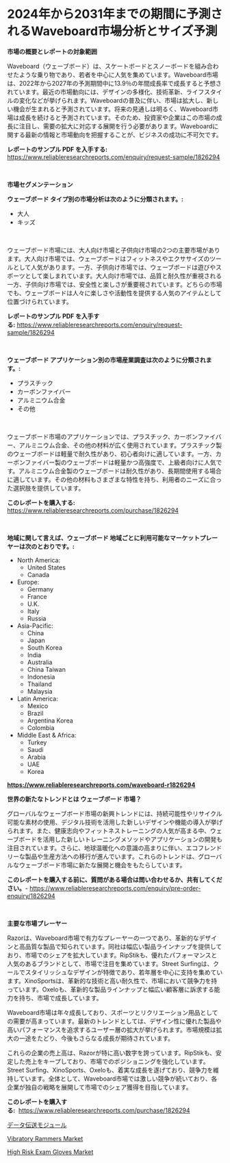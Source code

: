<p><h1>2024年から2031年までの期間に予測されるWaveboard市場分析とサイズ予測</h1></p><p><strong>市場の概要とレポートの対象範囲</strong></p>
<p><p>Waveboard（ウェーブボード）は、スケートボードとスノーボードを組み合わせたような乗り物であり、若者を中心に人気を集めています。Waveboard市場は、2022年から2027年の予測期間中に13.9％の年間成長率で成長すると予想されています。最近の市場動向には、デザインの多様化、技術革新、ライフスタイルの変化などが挙げられます。Waveboardの普及に伴い、市場は拡大し、新しい機会が生まれると予測されています。将来の見通しは明るく、Waveboard市場は成長を続けると予測されています。そのため、投資家や企業はこの市場の成長に注目し、需要の拡大に対応する展開を行う必要があります。Waveboardに関する最新の情報と市場動向を把握することが、ビジネスの成功に不可欠です。</p></p>
<p><strong>レポートのサンプル PDF を入手する:</strong> <a href="https://www.reliableresearchreports.com/enquiry/request-sample/1826294">https://www.reliableresearchreports.com/enquiry/request-sample/1826294</a></p>
<p>&nbsp;</p>
<p><strong>市場セグメンテーション</strong></p>
<p><strong>ウェーブボード タイプ別の市場分析は次のように分類されます。:</strong></p>
<p><ul><li>大人</li><li>キッズ</li></ul></p>
<p>&nbsp;</p>
<p><p>ウェーブボード市場には、大人向け市場と子供向け市場の2つの主要市場があります。大人向け市場では、ウェーブボードはフィットネスやエクササイズのツールとして人気があります。一方、子供向け市場では、ウェーブボードは遊びやスポーツとして楽しまれています。大人向け市場では、品質と耐久性が重視される一方、子供向け市場では、安全性と楽しさが重要視されています。どちらの市場でも、ウェーブボードは人々に楽しさや活動性を提供する人気のアイテムとして位置づけられています。</p></p>
<p><strong>レポートのサンプル PDF を入手する:</strong>&nbsp;<a href="https://www.reliableresearchreports.com/enquiry/request-sample/1826294">https://www.reliableresearchreports.com/enquiry/request-sample/1826294</a></p>
<p>&nbsp;</p>
<p><strong> ウェーブボード アプリケーション別の市場産業調査は次のように分類されます。:</strong></p>
<p><ul><li>プラスチック</li><li>カーボンファイバー</li><li>アルミニウム合金</li><li>その他</li></ul></p>
<p>&nbsp;</p>
<p><p>ウェーブボード市場のアプリケーションでは、プラスチック、カーボンファイバー、アルミニウム合金、その他の材料が広く使用されています。プラスチック製のウェーブボードは軽量で耐久性があり、初心者向けに適しています。一方、カーボンファイバー製のウェーブボードは軽量かつ高強度で、上級者向けに人気です。アルミニウム合金製のウェーブボードは耐久性があり、長期間使用する場合に適しています。その他の材料もさまざまな特性を持ち、利用者のニーズに合った選択肢を提供しています。</p></p>
<p><strong>このレポートを購入する:</strong>&nbsp; <a href="https://www.reliableresearchreports.com/purchase/1826294">https://www.reliableresearchreports.com/purchase/1826294</a></p>
<p>&nbsp;</p>
<p><strong>地域に関して言えば、ウェーブボード 地域ごとに利用可能なマーケットプレーヤーは次のとおりです。:</strong></p>
<p><ul>
    <li>
        North America:
        <ul>
            <li>United States</li>
            <li>Canada</li>
        </ul>
    </li>
    <li>
        Europe:
        <ul>
            <li>Germany</li>
            <li>France</li>
            <li>U.K.</li>
            <li>Italy</li>
            <li>Russia</li>
        </ul>
    </li>
    <li>
        Asia-Pacific:
        <ul>
            <li>China</li>
            <li>Japan</li>
            <li>South Korea</li>
            <li>India</li>
            <li>Australia</li>
            <li>China Taiwan</li>
            <li>Indonesia</li>
            <li>Thailand</li>
            <li>Malaysia</li>
        </ul>
    </li>
    <li>
        Latin America:
        <ul>
            <li>Mexico</li>
            <li>Brazil</li>
            <li>Argentina Korea</li>
            <li>Colombia</li>
        </ul>
    </li>
    <li>
        Middle East & Africa:
        <ul>
            <li>Turkey</li>
            <li>Saudi</li>
            <li>Arabia</li>
            <li>UAE</li>
            <li>Korea</li>
        </ul>
    </li>
    </ul></p>
<p><strong><a href="https://www.reliableresearchreports.com/waveboard-r1826294">https://www.reliableresearchreports.com/waveboard-r1826294</a></strong>&nbsp;</p>
<p><strong>世界の新たなトレンドとは ウェーブボード 市場？</strong></p>
<p><p>グローバルなウェーブボード市場の新興トレンドには、持続可能性やリサイクル可能な素材の使用、デジタル技術を活用した新しいデザインや機能の導入が挙げられます。また、健康志向やフィットネストレーニングの人気が高まる中、ウェーブボードを活用した新しいトレーニングメソッドやアプリケーションの開発も注目されています。さらに、地球温暖化への意識の高まりに伴い、エコフレンドリーな製品や生産方法への移行が進んでいます。これらのトレンドは、グローバルなウェーブボード市場に新たな展開と機会をもたらしています。</p></p>
<p><strong>このレポートを購入する前に、質問がある場合は問い合わせるか、共有してください。</strong>- <a href="https://www.reliableresearchreports.com/enquiry/pre-order-enquiry/1826294">https://www.reliableresearchreports.com/enquiry/pre-order-enquiry/1826294</a></p>
<p>&nbsp;</p>
<p><strong>主要な市場プレーヤー</strong></p>
<p><p>Razorは、Waveboard市場で有力なプレーヤーの一つであり、革新的なデザインと高品質な製品で知られています。同社は幅広い製品ラインナップを提供しており、市場でのシェアを拡大しています。RipStikも、優れたパフォーマンスと人気のあるブランドとして、市場で注目を集めています。Street Surfingは、クールでスタイリッシュなデザインが特徴であり、若年層を中心に支持を集めています。XinoSportsは、革新的な技術と高い耐久性で、市場において競争力を持っています。Oxeloも、革新的な製品ラインナップと幅広い顧客層に訴求する能力を持ち、市場で成長しています。</p><p>Waveboard市場は年々成長しており、スポーツとリクリエーション用品としての需要が高まっています。最新のトレンドとしては、デザイン性に優れた製品や高いパフォーマンスを追求するユーザー層の拡大が挙げられます。市場規模は拡大の一途をたどり、今後もさらなる成長が期待されています。</p><p>これらの企業の売上高は、Razorが特に高い数字を誇っています。RipStikも、安定した売上をキープしており、市場でのポジショニングを強化しています。Street Surfing、XinoSports、Oxeloも、着実な成長を遂げており、競争力を維持しています。全体として、Waveboard市場では激しい競争が続いており、各企業が独自の戦略を展開して市場でのシェア獲得を目指しています。</p></p>
<p><strong>このレポートを購入する:</strong>&nbsp;&nbsp;<a href="https://www.reliableresearchreports.com/purchase/1826294">https://www.reliableresearchreports.com/purchase/1826294</a></p>
<p><p><a href="https://github.com/nxboeu02965442/Market-Research-Report-List-1/blob/main/111627240951.md">データ伝送モジュール</a></p><p><a href="https://github.com/ruddyyedelwadw/Market-Research-Report-List-2/blob/main/vibratory-rammers-market.md">Vibratory Rammers Market</a></p><p><a href="https://faithful-glue-af3.notion.site/High-Risk-Exam-Gloves-Market-Research-Report-Its-History-and-Forecast-2024-to-2031-c3c0d727ffa742c7996ddde057d9d45e">High Risk Exam Gloves Market</a></p></p>